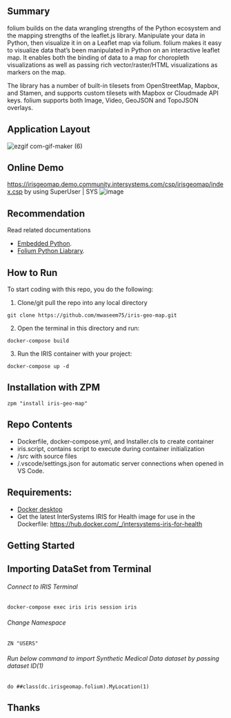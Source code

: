 ## Summary
folium builds on the data wrangling strengths of the Python ecosystem and the mapping strengths of the leaflet.js library. Manipulate your data in Python, then visualize it in on a Leaflet map via folium.
folium makes it easy to visualize data that’s been manipulated in Python on an interactive leaflet map. It enables both the binding of data to a map for choropleth visualizations as well as passing rich vector/raster/HTML visualizations as markers on the map.

The library has a number of built-in tilesets from OpenStreetMap, Mapbox, and Stamen, and supports custom tilesets with Mapbox or Cloudmade API keys. folium supports both Image, Video, GeoJSON and TopoJSON overlays.

## Application Layout
![ezgif com-gif-maker (6)](https://user-images.githubusercontent.com/18219467/216850208-95f9c854-0066-43dd-a1aa-3dd52cc55935.gif)

## Online Demo
https://irisgeomap.demo.community.intersystems.com/csp/irisgeomap/index.csp by using SuperUser | SYS
![image](https://user-images.githubusercontent.com/18219467/216850552-2f20e22c-8577-4642-9aaf-ccb3a78e57ff.png)


## Recommendation 
 Read related documentations 
* [Embedded Python](https://docs.intersystems.com/irislatest/csp/docbook/DocBook.UI.Page.cls?KEY=PAGE_epython).
* [Folium Python Liabrary](https://python-visualization.github.io/folium/).

## How to Run

To start coding with this repo, you do the following:

1. Clone/git pull the repo into any local directory

```shell
git clone https://github.com/mwaseem75/iris-geo-map.git
```

2. Open the terminal in this directory and run:

```shell
docker-compose build
```

3. Run the IRIS container with your project:

```shell
docker-compose up -d
```
## Installation with ZPM
```
zpm "install iris-geo-map"
```
## Repo Contents   
* Dockerfile, docker-compose.yml, and Installer.cls to create container
* iris.script, contains script to execute during container initialization 
* /src with source files 
* /.vscode/settings.json for automatic server connections when opened in VS Code.

## Requirements:  
* [Docker desktop]( https://www.docker.com/products/docker-desktop)
* Get the latest InterSystems IRIS for Health image for use in the Dockerfile: https://hub.docker.com/_/intersystems-iris-for-health  

## Getting Started 
## Importing DataSet from Terminal
###### Connect to IRIS Terminal
```
docker-compose exec iris iris session iris
```
###### Change Namespace
```
ZN "USERS"
```
###### Run below command to import Synthetic Medical Data dataset by passing dataset ID(1) 
```
do ##class(dc.irisgeomap.folium).MyLocation(1)
```


## Thanks
